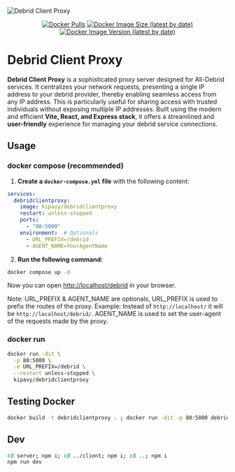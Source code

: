 <!-- insert img https://imgur.com/a/MtSqWO3 -->
![Debrid Client Proxy](https://i.imgur.com/zaLnApz.png)

<div align="center">

[![Docker Pulls](https://img.shields.io/docker/pulls/kipavy/debridclientproxy)](https://hub.docker.com/r/kipavy/debridclientproxy)
[![Docker Image Size (latest by date)](https://img.shields.io/docker/image-size/kipavy/debridclientproxy)](https://hub.docker.com/r/kipavy/debridclientproxy)
[![Docker Image Version (latest by date)](https://img.shields.io/docker/v/kipavy/debridclientproxy)](https://hub.docker.com/r/kipavy/debridclientproxy)

</div>

# Debrid Client Proxy

**Debrid Client Proxy** is a sophisticated proxy server designed for All-Debrid services. It centralizes your network requests, presenting a single IP address to your debrid provider, thereby enabling seamless access from any IP address. This is particularly useful for sharing access with trusted individuals without exposing multiple IP addresses. Built using the modern and efficient **Vite, React, and Express stack**, it offers a streamlined and **user-friendly** experience for managing your debrid service connections.

## Usage

### docker compose (recommended)

1. **Create a `docker-compose.yml` file** with the following content:

```yaml
services:
  debridclientproxy:
    image: kipavy/debridclientproxy
    restart: unless-stopped
    ports:
      - "80:5000"
    environment:  # Optionals
      - URL_PREFIX=/debrid
      - AGENT_NAME=YourAgentName
```

2. **Run the following command:**

```bash
docker compose up -d
```

Now you can open <http://localhost/debrid> in your browser.

Note: URL_PREFIX & AGENT_NAME are optionals, URL_PREFIX is used to prefix the routes of the proxy. Example: Instead of `http://localhost/` it will be `http://localhost/debrid/`. AGENT_NAME is used to set the user-agent of the requests made by the proxy.

### docker run

```bash
docker run -dit \
  -p 80:5000 \
  -e URL_PREFIX=/debrid \
  --restart unless-stopped \
  kipavy/debridclientproxy
```

## Testing Docker

```bash
docker build -t debridclientproxy . ; docker run -dit -p 80:5000 debridclientproxy
```

## Dev

```bash
cd server; npm i; cd ../client; npm i; cd ..; npm i
npm run dev
```
